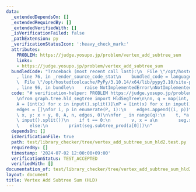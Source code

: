 ```yaml
---
data:
  _extendedDependsOn: []
  _extendedRequiredBy: []
  _extendedVerifiedWith: []
  _isVerificationFailed: false
  _pathExtension: py
  _verificationStatusIcon: ':heavy_check_mark:'
  attributes:
    PROBLEM: https://judge.yosupo.jp/problem/vertex_add_subtree_sum
    links:
    - https://judge.yosupo.jp/problem/vertex_add_subtree_sum
  bundledCode: "Traceback (most recent call last):\n  File \"/opt/hostedtoolcache/PyPy/3.10.14/x64/lib/pypy3.10/site-packages/onlinejudge_verify/documentation/build.py\"\
    , line 76, in _render_source_code_stat\n    bundled_code = language.bundle(\n\
    \  File \"/opt/hostedtoolcache/PyPy/3.10.14/x64/lib/pypy3.10/site-packages/onlinejudge_verify/languages/python.py\"\
    , line 96, in bundle\n    raise NotImplementedError\nNotImplementedError\n"
  code: "# verification-helper: PROBLEM https://judge.yosupo.jp/problem/vertex_add_subtree_sum\n\
    \nfrom graph.tree.hld_segtree import HldSegTree\n\nn, q = map(int, input().split())\n\
    A = [int(x) for x in input().split()]\nP = [int(x) for x in input().split()]\n\
    edges = []\nfor i, p in enumerate(P, 1):\n    edges.append((i, p))\n\nseg = HldSegTree(lambda\
    \ x, y: x + y, 0, A, n, edges, 0)\n\nfor _ in range(q):\n    t, *a = map(int,\
    \ input().split())\n    if t == 0:\n        v, x = a\n        seg.set(v, x + seg.get(v))\n\
    \    else:\n        print(seg.subtree_prod(a[0]))\n"
  dependsOn: []
  isVerificationFile: true
  path: test/library_checker/tree/vertex_add_subtree_sum_hld2.test.py
  requiredBy: []
  timestamp: '2024-07-02 12:00:00+09:00'
  verificationStatus: TEST_ACCEPTED
  verifiedWith: []
documentation_of: test/library_checker/tree/vertex_add_subtree_sum_hld2.test.py
layout: document
title: Vertex Add Subtree Sum (HLD)
---
```


